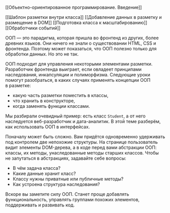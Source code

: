 [[Объектно-ориентированное программирование. Введение]]

[[Шаблон разметки внутри класса]]
[[Добавление данных в разметку и размещение в DOM]]
[[Подготовка класса к масштабированию]]
[[Обработчики событий]]



ООП — это парадигма, которая пришла во фронтенд из других, более древних языков. Они ничего не знали о существовании HTML, CSS и фронтенда. Поэтому может показаться, что ООП полезно только для обработки данных. Но это не так.

ООП подходит для управления некоторыми элементами разметки. Разработчик фронтенда выиграет, если овладеет принципами наследования, инкапсуляции и полиморфизма. Следующие уроки помогут разобраться, в каких случаях применять концепции ООП в разметке:

-   какую часть разметки поместить в классы,
-   что хранить в конструкторе,
-   когда заменять функции классами.

Мы разбирали очевидный пример: есть класс `Student`, а от него наследуется веб-разработчик и дата-аналитик. В этой теме разберём, как использовать ООП в интерфейсах.

Поначалу может быть сложно. Вам придётся одновременно удерживать под контролем две непохожие структуры. На странице пользователь видит элементы DOM-дерева, а в коде перед вами абстракции ООП: классы, их методы, унаследованные методы старших классов. Чтобы не запутаться в абстракциях, задавайте себе вопросы:

-   В чём задача класса?
-   Какие данные хранит класс?
-   Классу нужны приватные или публичные методы?
-   Как устроена структура наследования?

Вскоре вы заметите силу ООП. Станет проще добавлять функциональность, управлять группами похожих элементов, поддерживать и развивать код.